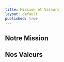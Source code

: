```yaml
---
title: Mission et Valeurs
layout: default
published: true
---
```


## Notre Mission


## Nos Valeurs

